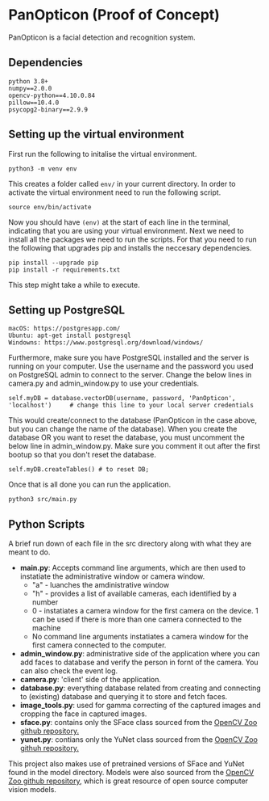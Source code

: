 # PanOpticon (Proof of Concept)

PanOpticon is a facial detection and recognition system.

## Dependencies

```
python 3.8+
numpy==2.0.0
opencv-python==4.10.0.84
pillow==10.4.0
psycopg2-binary==2.9.9
```


## Setting up the virtual environment

First run the following to initalise the virtual environment.

```
python3 -m venv env
```

This creates a folder called `env/` in your current directory. In order to activate the virtual environment need to run the following script.

```
source env/bin/activate
```

Now you should have `(env)` at the start of each line in the terminal, indicating that you are using your virtual environment. Next  we need to install all the packages we need to run the scripts. For that you need to run the following that upgrades pip and installs the neccesary dependencies.

```
pip install --upgrade pip
pip install -r requirements.txt
```

This step might take a while to execute. 

## Setting up PostgreSQL

```
macOS: https://postgresapp.com/
Ubuntu: apt-get install postgresql
Windowns: https://www.postgresql.org/download/windows/
```

Furthermore, make sure you have PostgreSQL installed and the server is running on your computer. Use the username and the password you used on PostgreSQL admin to connect to the server. Change the below lines in camera.py and admin_window.py to use your credentials.

```
self.myDB = database.vectorDB(username, password, 'PanOpticon', 'localhost')     # change this line to your local server credentials
```

This would create/connect to the database (PanOpticon in the case above, but you can change the name of the database). When you create the database OR you want to reset the database, you must uncomment the below line in admin_window.py. Make sure you comment it out after the first bootup so that you don't reset the database.

```
self.myDB.createTables() # to reset DB;
```

Once that is all done you can run the application.

```
python3 src/main.py
```

## Python Scripts

A brief run down of each file in the src directory along with what they are meant to do.

* **main.py**: Accepts command line arguments, which are then used to instatiate the administrative window or camera window.
  * "a" - luanches the amdinistrative window
  * "h" - provides a list of available cameras, each identified by a number
  * 0 - instatiates a camera window for the first camera on the device. 1 can be used if there is more than one camera connected to the machine
  * No command line arguments instatiates a camera window for the first camera connected to the computer.
* **admin_window.py**: administrative side of the application where you can add faces to database and verify the person in fornt of the camera. You can also check the event log.
* **camera.py**: 'client' side of the application.
* **database.py**: everything database related from creating and connecting to (existing) database and querying it to store and fetch faces.
* **image_tools.py**: used for gamma correcting of the captured images and cropping the face in captured images.
* **sface.py**: contains only the SFace class sourced from the [OpenCV Zoo github repository.](https://github.com/opencv/opencv_zoo/tree/main/models/face_recognition_sface)
* **yunet.py**: contians only the YuNet class sourced from the [OpenCV Zoo githuh repository.](https://github.com/opencv/opencv_zoo/tree/main/models/face_detection_yunet)

This project also makes use of pretrained versions of SFace and YuNet found in the model directory. Models were also sourced from the [OpenCV Zoo github repository](https://github.com/opencv/opencv_zoo/tree/main/models), which is great resource of open source computer vision models.
